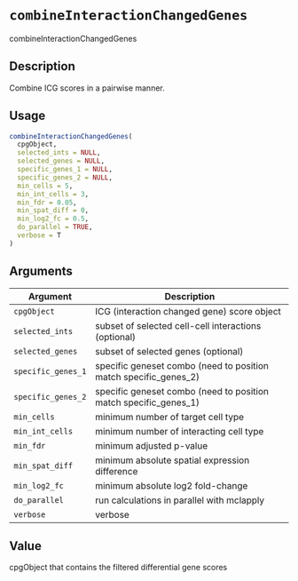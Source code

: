 # `combineInteractionChangedGenes`

combineInteractionChangedGenes


## Description

Combine ICG scores in a pairwise manner.


## Usage

```r
combineInteractionChangedGenes(
  cpgObject,
  selected_ints = NULL,
  selected_genes = NULL,
  specific_genes_1 = NULL,
  specific_genes_2 = NULL,
  min_cells = 5,
  min_int_cells = 3,
  min_fdr = 0.05,
  min_spat_diff = 0,
  min_log2_fc = 0.5,
  do_parallel = TRUE,
  verbose = T
)
```


## Arguments

Argument      |Description
------------- |----------------
`cpgObject`     |     ICG (interaction changed gene) score object
`selected_ints`     |     subset of selected cell-cell interactions (optional)
`selected_genes`     |     subset of selected genes (optional)
`specific_genes_1`     |     specific geneset combo (need to position match specific_genes_2)
`specific_genes_2`     |     specific geneset combo (need to position match specific_genes_1)
`min_cells`     |     minimum number of target cell type
`min_int_cells`     |     minimum number of interacting cell type
`min_fdr`     |     minimum adjusted p-value
`min_spat_diff`     |     minimum absolute spatial expression difference
`min_log2_fc`     |     minimum absolute log2 fold-change
`do_parallel`     |     run calculations in parallel with mclapply
`verbose`     |     verbose


## Value

cpgObject that contains the filtered differential gene scores


